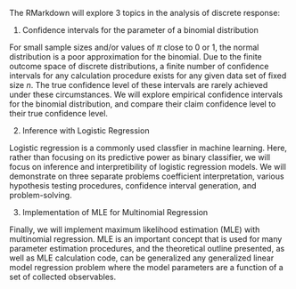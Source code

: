 The RMarkdown will explore 3 topics in the analysis of discrete response:

1. Confidence intervals for the parameter of a binomial distribution

For small sample sizes and/or values of $\pi$ close to 0 or 1, the normal distribution is a poor approximation for the binomial. Due to the finite outcome space of discrete distributions, a finite number of confidence intervals for any calculation procedure exists for any given data set of fixed size $n$. The true confidence level of these intervals are rarely achieved under these circumstances. We will explore empirical confidence intervals for the binomial distribution, and compare their claim confidence level to their true confidence level.

2. Inference with Logistic Regression

Logistic regression is a commonly used classfier in machine learning. Here, rather than focusing on its predictive power as binary classifier, we will focus on inference and interpretibility of logistic regression models. We will demonstrate on three separate problems coefficient interpretation, various hypothesis testing procedures, confidence interval generation, and problem-solving.

3. Implementation of MLE for Multinomial Regression

Finally, we will implement maximum likelihood estimation (MLE) with multinomial regression. MLE is an important concept that is used for many parameter estimation procedures, and the theoretical outline presented, as well as MLE calculation code, can be generalized any generalized linear model regression problem where the model parameters are a function of a set of collected observables.
